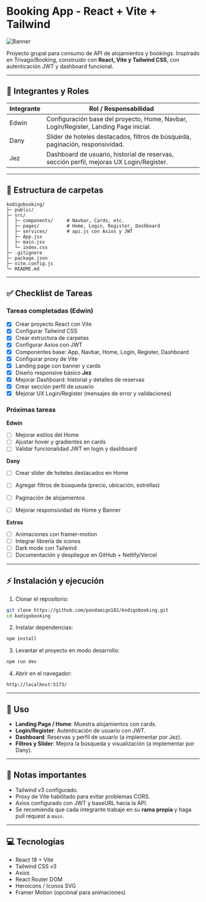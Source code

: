 # Booking App - React + Vite + Tailwind

![Banner](https://via.placeholder.com/1200x300?text=Booking+App+React+Vite+Tailwind)

Proyecto grupal para consumo de API de alojamientos y bookings. Inspirado en Trivago/Booking, construido con **React, Vite y Tailwind CSS**, con autenticación JWT y dashboard funcional.

---

## 🚀 Integrantes y Roles

| Integrante | Rol / Responsabilidad |
|------------|----------------------|
| Edwin      | Configuración base del proyecto, Home, Navbar, Login/Register, Landing Page inicial. |
| Dany       | Slider de hoteles destacados, filtros de búsqueda, paginación, responsividad. |
| Jez        | Dashboard de usuario, historial de reservas, sección perfil, mejoras UX Login/Register. |

---

## 📂 Estructura de carpetas

```
kodigobooking/
├─ public/
├─ src/
│  ├─ components/     # Navbar, Cards, etc.
│  ├─ pages/          # Home, Login, Register, Dashboard
│  ├─ services/       # api.js con Axios y JWT
│  ├─ App.jsx
│  ├─ main.jsx
│  └─ index.css
├─ .gitignore
├─ package.json
├─ vite.config.js
└─ README.md
```

---

## ✅ Checklist de Tareas

### Tareas completadas (Edwin)

- [x] Crear proyecto React con Vite
- [x] Configurar Tailwind CSS
- [x] Crear estructura de carpetas
- [x] Configurar Axios con JWT
- [x] Componentes base: App, Navbar, Home, Login, Register, Dashboard
- [x] Configurar proxy de Vite
- [x] Landing page con banner y cards
- [x] Diseño responsive básico
**Jez**
- [x] Mejorar Dashboard: historial y detalles de reservas
- [x] Crear sección perfil de usuario
- [x] Mejorar UX Login/Register (mensajes de error y validaciones)
### Próximas tareas

**Edwin**
- [ ] Mejorar estilos del Home
- [ ] Ajustar hover y gradientes en cards
- [ ] Validar funcionalidad JWT en login y dashboard

**Dany**
- [ ] Crear slider de hoteles destacados en Home
- [ ] Agregar filtros de búsqueda (precio, ubicación, estrellas)
- [ ] Paginación de alojamientos
- [ ] Mejorar responsividad de Home y Banner



**Extras**
- [ ] Animaciones con framer-motion
- [ ] Integrar librería de iconos
- [ ] Dark mode con Tailwind
- [ ] Documentación y despliegue en GitHub + Netlify/Vercel

---

## ⚡ Instalación y ejecución

1. Clonar el repositorio:

```bash
git clone https://github.com/pandamigo182/kodigobooking.git
cd kodigobooking
```

2. Instalar dependencias:

```bash
npm install
```

3. Levantar el proyecto en modo desarrollo:

```bash
npm run dev
```

4. Abrir en el navegador:

```
http://localhost:5173/
```

---

## 🔧 Uso

- **Landing Page / Home**: Muestra alojamientos con cards.
- **Login/Register**: Autenticación de usuario con JWT.
- **Dashboard**: Reservas y perfil de usuario (a implementar por Jez).
- **Filtros y Slider**: Mejora la búsqueda y visualización (a implementar por Dany).

---

## 📌 Notas importantes

- Tailwind v3 configurado.
- Proxy de Vite habilitado para evitar problemas CORS.
- Axios configurado con JWT y baseURL hacia la API.
- Se recomienda que cada integrante trabaje en su **rama propia** y haga pull request a `main`.

---

## 💻 Tecnologías

- React 18 + Vite
- Tailwind CSS v3
- Axios
- React Router DOM
- Heroicons / Iconos SVG
- Framer Motion (opcional para animaciones)


